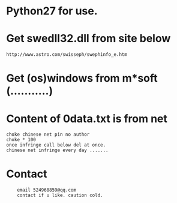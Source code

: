 # Python27 for use.  
# Get swedll32.dll from site below  
	http://www.astro.com/swisseph/swephinfo_e.htm  
# Get (os)windows from m*soft (...........)  
# Content of 0data.txt is from net  
	choke chinese net pin no author  
	choke * 100  
	once infringe call below del at once.  
	chinese net infringe every day .......  
# Contact  
		email 524968859@qq.com  
		contact if u like. caution cold.  
